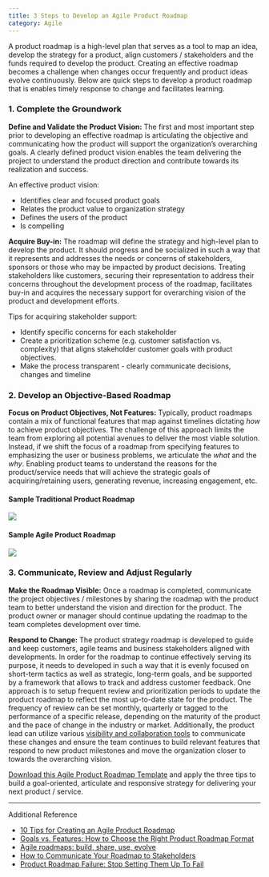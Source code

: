 ```yaml
---
title: 3 Steps to Develop an Agile Product Roadmap
category: Agile
---
```

A product roadmap is a high-level plan that serves as a tool to map an idea, develop the strategy for a product, align customers / stakeholders and the funds required to develop the product. Creating an effective roadmap becomes a challenge when changes occur frequently and product ideas evolve continuously.  Below are quick steps to develop a product roadmap that is enables timely response to change and facilitates learning.

### 1. Complete the Groundwork
**Define and Validate the Product Vision:** The first and most important step prior to developing an effective roadmap is articulating the objective and communicating how the product will support the organization’s overarching goals. A clearly defined product vision enables the team delivering the project to understand the product direction and contribute towards its realization and success. 
    
An effective product vision:
* Identifies clear and focused product goals
* Relates the product value to organization strategy
* Defines the users of the product
* Is compelling 
    
    
**Acquire Buy-in:** The roadmap will define the strategy and high-level plan to develop the product. It should progress and be socialized in such a way that it represents and addresses the needs or concerns of stakeholders, sponsors or those who may be impacted by product decisions. Treating stakeholders like customers, securing their representation to address their concerns throughout the development process of the roadmap, facilitates buy-in and acquires the necessary support for overarching vision of the product and development efforts. 

Tips for acquiring stakeholder support:
* Identify specific concerns for each stakeholder 
* Create a prioritization scheme (e.g. customer satisfaction vs. complexity) that aligns stakeholder customer goals with product objectives.
* Make the process transparent - clearly communicate decisions, changes and timeline


### 2. Develop an Objective-Based Roadmap

**Focus on Product Objectives, Not Features:** Typically, product roadmaps contain a mix of functional features that map against timelines dictating *how* to achieve product objectives. The challenge of this approach limits the team from exploring all potential avenues to deliver the most viable solution. Instead, if we shift the focus of a roadmap from specifying features to emphasizing the user or business problems, we articulate the *what* and the *why*. Enabling product teams to understand the reasons for the product/service needs that will achieve the strategic goals of acquiring/retaining users, generating revenue, increasing engagement, etc. 

#### Sample Traditional Product Roadmap

  <img src="https://github.com/KehindeOgundolie/cto-website/blob/dev/assets/img/guides/Sample%20Traditional%20Product%20Roadmap.png">
 


#### Sample Agile Product Roadmap 

<img src="https://github.com/KehindeOgundolie/cto-website/blob/dev/assets/img/guides/Sample%20Agile%20Product%20Roadmap.png">


### 3. Communicate, Review and Adjust Regularly

**Make the Roadmap Visible:** Once a roadmap is completed, communicate the project objectives / milestones by sharing the roadmap with the product team to better understand the vision and direction for the product. The product owner or manager should continue updating the roadmap to the team completes development over time. 

**Respond to Change:** The product strategy roadmap is developed to guide and keep customers, agile teams and business stakeholders aligned with developments. In order for the roadmap to continue effectively serving its purpose, it needs to developed in such a way that it is evenly focused on short-term tactics as well as strategic, long-term goals, and be supported by a framework that allows to track and address customer feedback. One approach is to setup frequent review and prioritization periods to update the product roadmap to reflect the most up-to-date state for the product. The frequency of review can be set monthly, quarterly or tagged to the performance of a specific release, depending on the maturity of the product and the pace of change in the industry or market. Additionally, the product lead can utilize various [visibility and collaboration tools](http://tech.gsa.gov/guides/visibility_and_status/) to communicate these changes and ensure the team continues to build relevant features that respond to new product milestones and move the organization closer to towards the overarching vision.


[Download this Agile Product Roadmap Template](http://docs.google.com/document/d/1FdopnaKXkQJMcQGO1VKM84iZ8_t0rq1oBWzM4JDMUb0/edit) and apply the three tips to build a goal-oriented, articulate and responsive strategy for delivering your next product / service. 


______________


Additional Reference

* [10 Tips for Creating an Agile Product Roadmap](http://www.romanpichler.com/blog/10-tips-creating-agile-product-roadmap/)
* [Goals vs. Features: How to Choose the Right Product Roadmap Format](https://dzone.com/articles/goals-vs-features-how-choose)
* [Agile roadmaps: build, share, use, evolve](https://www.atlassian.com/agile/roadmaps)
* [How to Communicate Your Roadmap to Stakeholders ](https://www.productplan.com/communicate-roadmap-stakeholders/)
* [Product Roadmap Failure: Stop Setting Them Up To Fail](https://age-of-product.com/product-roadmap-failure/)
